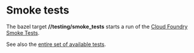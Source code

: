 # Smoke tests

The bazel target __//testing/smoke_tests__ starts a run of the
[Cloud Foundry Smoke Tests].

[Cloud Foundry Smoke Tests]: https://github.com/cloudfoundry/cf-smoke-tests-release

See also the [entire set of available tests](tests.md).
